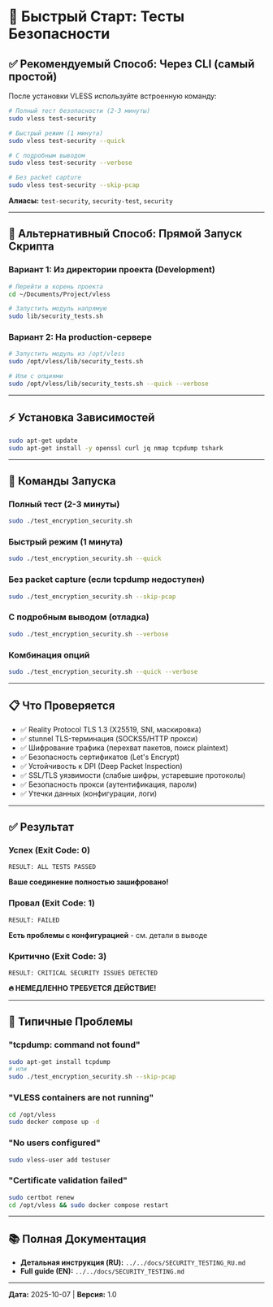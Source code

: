 # 🚀 Быстрый Старт: Тесты Безопасности

## ✅ Рекомендуемый Способ: Через CLI (самый простой)

После установки VLESS используйте встроенную команду:

```bash
# Полный тест безопасности (2-3 минуты)
sudo vless test-security

# Быстрый режим (1 минута)
sudo vless test-security --quick

# С подробным выводом
sudo vless test-security --verbose

# Без packet capture
sudo vless test-security --skip-pcap
```

**Алиасы:** `test-security`, `security-test`, `security`

---

## 📁 Альтернативный Способ: Прямой Запуск Скрипта

### Вариант 1: Из директории проекта (Development)

```bash
# Перейти в корень проекта
cd ~/Documents/Project/vless

# Запустить модуль напрямую
sudo lib/security_tests.sh
```

### Вариант 2: На production-сервере

```bash
# Запустить модуль из /opt/vless
sudo /opt/vless/lib/security_tests.sh

# Или с опциями
sudo /opt/vless/lib/security_tests.sh --quick --verbose
```

---

## ⚡ Установка Зависимостей

```bash
sudo apt-get update
sudo apt-get install -y openssl curl jq nmap tcpdump tshark
```

---

## 🎯 Команды Запуска

### Полный тест (2-3 минуты)

```bash
sudo ./test_encryption_security.sh
```

### Быстрый режим (1 минута)

```bash
sudo ./test_encryption_security.sh --quick
```

### Без packet capture (если tcpdump недоступен)

```bash
sudo ./test_encryption_security.sh --skip-pcap
```

### С подробным выводом (отладка)

```bash
sudo ./test_encryption_security.sh --verbose
```

### Комбинация опций

```bash
sudo ./test_encryption_security.sh --quick --verbose
```

---

## 📋 Что Проверяется

- ✅ Reality Protocol TLS 1.3 (X25519, SNI, маскировка)
- ✅ stunnel TLS-терминация (SOCKS5/HTTP прокси)
- ✅ Шифрование трафика (перехват пакетов, поиск plaintext)
- ✅ Безопасность сертификатов (Let's Encrypt)
- ✅ Устойчивость к DPI (Deep Packet Inspection)
- ✅ SSL/TLS уязвимости (слабые шифры, устаревшие протоколы)
- ✅ Безопасность прокси (аутентификация, пароли)
- ✅ Утечки данных (конфигурации, логи)

---

## ✅ Результат

### Успех (Exit Code: 0)
```
RESULT: ALL TESTS PASSED
```
**Ваше соединение полностью зашифровано!**

### Провал (Exit Code: 1)
```
RESULT: FAILED
```
**Есть проблемы с конфигурацией** - см. детали в выводе

### Критично (Exit Code: 3)
```
RESULT: CRITICAL SECURITY ISSUES DETECTED
```
**🔥 НЕМЕДЛЕННО ТРЕБУЕТСЯ ДЕЙСТВИЕ!**

---

## 🔧 Типичные Проблемы

### "tcpdump: command not found"
```bash
sudo apt-get install tcpdump
# или
sudo ./test_encryption_security.sh --skip-pcap
```

### "VLESS containers are not running"
```bash
cd /opt/vless
sudo docker compose up -d
```

### "No users configured"
```bash
sudo vless-user add testuser
```

### "Certificate validation failed"
```bash
sudo certbot renew
cd /opt/vless && sudo docker compose restart
```

---

## 📚 Полная Документация

- **Детальная инструкция (RU):** `../../docs/SECURITY_TESTING_RU.md`
- **Full guide (EN):** `../../docs/SECURITY_TESTING.md`

---

**Дата:** 2025-10-07 | **Версия:** 1.0
